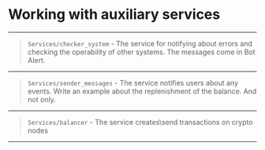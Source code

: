 Working with auxiliary services
=======

---
> `Services/checker_system` - The service for notifying about errors and checking the operability of other systems. The messages come in Bot Alert.
---
> `Services/sender_messages` - The service notifies users about any events. Write an example about the replenishment of the balance. And not only.
---
> `Services/balancer` - The service creates\send transactions on crypto nodes
---